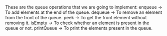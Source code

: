 These are the queue operations that we are going to implement:
enqueue → To add elements at the end of the queue.
dequeue → To remove an element from the front of the queue.
peek → To get the front element without removing it.
isEmpty → To check whether an element is present in the queue or not.
printQueue → To print the elements present in the queue.